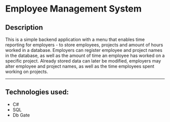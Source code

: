# Employee Management System

## Description

This is a simple backend application with a menu that enables time reporting for employers - to store employees, projects and amount of hours worked in a database. Employers can register employee and project names in the database, as well as the amount of time an employee has worked on a specific project. Already stored data can later be modified, employers may alter employee and project names, as well as the time employees spent working on projects.

---

## Technologies used:

- C#
- SQL
- Db Gate

